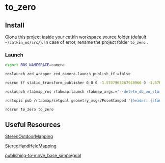 # to_zero

## Install
Clone this project inside your catkin workspace source folder (default `~/catkin_ws/src/`).
In case of error, rename the project folder `to_zero` .

### Launch

```bash
export ROS_NAMESPACE=camera

roslaunch zed_wrapper zed_camera.launch publish_tf:=false

rosrun tf static_transform_publisher 0 0 0 -1.5707963267948966 0 -1.5707963267948966 camera_link zed_center 100
```

```bash
roslaunch rtabmap_ros rtabmap.launch rtabmap_args:="--delete_db_on_start --Vis/CorFlowMaxLevel 5 --Stereo/MaxDisparity 200" right_image_topic:=/stereo_camera/right/image_rect_color stereo:=true
```

```bash  these two command must be used together
rostopic pub /rtabmap/setgoal geometry_msgs/PoseStamped '{header: {stamp: now, frame_id: "map"}, pose: {position: {x: 0.0, y: 0.0, z: 0.0}, orientation: {w: 1.0}}}'

rosrun to_zero to_zero
```

## Useful Resources

[StereoOutdoorMapping](http://wiki.ros.org/rtabmap_ros/Tutorials/StereoOutdoorMapping)

[StereoHandHeldMapping](http://wiki.ros.org/rtabmap_ros/Tutorials/StereoHandHeldMapping)

[publishing-to-move_base_simplegoal](https://answers.ros.org/question/47973/publishing-to-move_base_simplegoal/)
